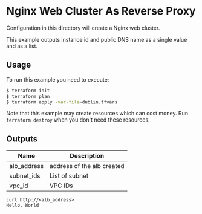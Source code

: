 # Nginx Web Cluster As Reverse Proxy

Configuration in this directory will create a Nginx web cluster.

This example outputs instance id and public DNS name as a single value and as a list.

## Usage

To run this example you need to execute:

```bash
$ terraform init
$ terraform plan
$ terraform apply -var-file=dublin.tfvars
```

Note that this example may create resources which can cost money. Run `terraform destroy` when you don't need these resources.

## Outputs

| Name | Description |
|------|-------------|
| alb_address| address of the alb created |
| subnet_ids | List of subnet |
| vpc_id | VPC IDs |


```
curl http://<alb_address>
Hello, World
```